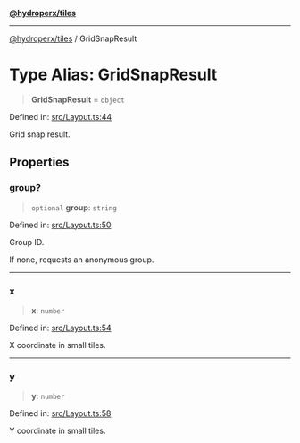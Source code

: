 [**@hydroperx/tiles**](../README.md)

***

[@hydroperx/tiles](../globals.md) / GridSnapResult

# Type Alias: GridSnapResult

> **GridSnapResult** = `object`

Defined in: [src/Layout.ts:44](https://github.com/hydroperx/tiles.js/blob/af11a201a74d02cee143046c2bd205f8f79b4904/src/Layout.ts#L44)

Grid snap result.

## Properties

### group?

> `optional` **group**: `string`

Defined in: [src/Layout.ts:50](https://github.com/hydroperx/tiles.js/blob/af11a201a74d02cee143046c2bd205f8f79b4904/src/Layout.ts#L50)

Group ID.

If none, requests an anonymous group.

***

### x

> **x**: `number`

Defined in: [src/Layout.ts:54](https://github.com/hydroperx/tiles.js/blob/af11a201a74d02cee143046c2bd205f8f79b4904/src/Layout.ts#L54)

X coordinate in small tiles.

***

### y

> **y**: `number`

Defined in: [src/Layout.ts:58](https://github.com/hydroperx/tiles.js/blob/af11a201a74d02cee143046c2bd205f8f79b4904/src/Layout.ts#L58)

Y coordinate in small tiles.
